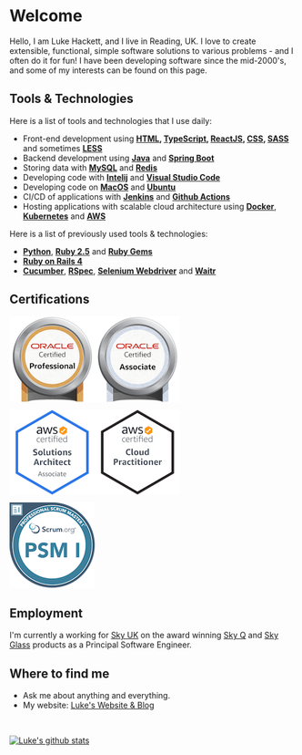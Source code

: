 # Welcome

Hello, I am Luke Hackett, and I live in Reading, UK. I love to create extensible, functional, simple software solutions to various problems - and I often do it for fun! I have been developing software since the mid-2000's, and some of my interests can be found on this page.

## Tools & Technologies

Here is a list of tools and technologies that I use daily:

- Front-end development using **[HTML][html], [TypeScript][typescript], [ReactJS][react], [CSS][css], [SASS][sass]** and sometimes **[LESS][less]**
- Backend development using **[Java][java]** and **[Spring Boot][spring]**
- Storing data with **[MySQL][mysql]** and **[Redis][redis]**
- Developing code with **[Intelij][idea]** and **[Visual Studio Code][vscode]**
- Developing code on **[MacOS][macos]** and **[Ubuntu][ubuntu]**
- CI/CD of applications with **[Jenkins][jenkins]** and **[Github Actions][gha]**
- Hosting applications with scalable cloud architecture using **[Docker][docker]**, **[Kubernetes][k8s]** and **[AWS][aws]**

Here is a list of previously used tools & technologies:

- **[Python][python]**, **[Ruby 2.5][ruby]** and **[Ruby Gems][gems]**
- **[Ruby on Rails 4][rails]**
- **[Cucumber][cucumber]**, **[RSpec][rspec]**, **[Selenium Webdriver][selenium]** and **[Waitr][waitr]**


## Certifications

<div style="display: flex;">
<a href="https://www.credly.com/badges/21cfccd0-69d1-4ff1-a733-aa7695eec714/public_url" target="_blank" rel="noopener noreferrer">
    <img label="Oracle Certified Professional Java 8 SE Programmer" width="150" height="150" src="./badges/oracle-certified-professional-java-se-8-programmer.png" />
</a>

<a href="https://www.credly.com/badges/4cf1c26a-13d6-4826-960b-a88730fadb52/public_url" target="_blank" rel="noopener noreferrer">
    <img label="Oracle Certified Associate Java 8 SE Programmer" width="150" height="150" src="./badges/oracle-certified-associate-java-se-8-programmer.png" />
</a>
</div>

<div style="display: flex; margin-top: 10px">
<a href="https://www.credly.com/badges/122f612c-7f85-479c-98bc-23909a99f88b/public_url" target="_blank" rel="noopener noreferrer">
    <img label="AWS Certified Solutions Architect – Associate" width="150" height="150" src="./badges/aws-certified-solutions-architect-associate.png" />
</a>
    
<a href="https://www.credly.com/badges/ab30fa45-185b-44e3-b284-31977d15a88a/public_url" target="_blank" rel="noopener noreferrer">
    <img label="AWS Certified Cloud Practitioner" width="150" height="150" src="./badges/aws-certified-cloud-practitioner.png" />
</a>
</div>

<div style="display: flex; margin-top: 10px">
<a href="https://www.credly.com/badges/9e2fa46e-0ae8-4222-b2c8-51a47db65f4c/public_url" target="_blank" rel="noopener noreferrer">
    <img label="Professional Scrum Master I (PSM I)" width="150" height="150" src="./badges/professional-scrum-master-psm-1-badge.png" />
</a>
</div>

## Employment

I'm currently a working for [Sky UK][sky] on the award winning [Sky Q][sky] and [Sky Glass][sky] products as a Principal Software Engineer.

## Where to find me

- Ask me about anything and everything.
- My website: [Luke's Website & Blog](https://lukehackett.com)

<br />

[![Luke's github stats](https://github-readme-stats.vercel.app/api?username=lukehackett&show_icons=true)](https://github.com/LukeHackett)


[sky]: https://sky.com
[html]: https://html.spec.whatwg.org/multipage/
[typescript]: https://www.typescriptlang.org
[react]: https://react.dev
[css]: https://www.w3.org/Style/CSS/Overview.en.html
[sass]: https://sass-lang.com
[less]: http://lesscss.org
[java]: https://www.java.com/en/
[spring]: https://spring.io
[mysql]: https://www.mysql.com
[redis]: https://redis.io
[idea]: https://www.jetbrains.com/idea/
[vscode]: https://code.visualstudio.com
[macos]: https://www.apple.com/macos/
[ubuntu]: https://ubuntu.com
[jenkins]: https://www.jenkins.io
[gha]: https://github.com/features/actions
[docker]: https://www.docker.com
[k8s]: https://kubernetes.io
[aws]: https://aws.amazon.com
[python]: https://www.python.org/
[ruby]: https://www.ruby-lang.org/en/
[gems]: https://rubygems.org
[rails]: https://rubyonrails.org
[cucumber]: https://cucumber.io
[rspec]: https://rspec.info
[selenium]: https://www.selenium.dev
[waitr]: http://watir.com
